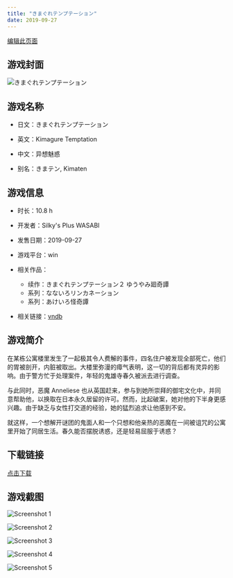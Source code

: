 ```yaml
---
title: "きまぐれテンプテーション"
date: 2019-09-27
---
```

[编辑此页面](https://github.com/ACG-3/ADV3-source/blob/main/source/_posts/games/%E3%81%8D%E3%81%BE%E3%81%90%E3%82%8C%E3%83%86%E3%83%B3%E3%83%97%E3%83%86%E3%83%BC%E3%82%B7%E3%83%A7%E3%83%B3.md)

## 游戏封面

![きまぐれテンプテーション](https%3A//pan.timero.xyz/onedrive/img_lib_001/%E3%81%8D%E3%81%BE%E3%81%90%E3%82%8C%E3%83%86%E3%83%B3%E3%83%97%E3%83%86%E3%83%BC%E3%82%B7%E3%83%A7%E3%83%B3_cover.avif)


## 游戏名称

- 日文：きまぐれテンプテーション
- 英文：Kimagure Temptation
- 中文：异想魅惑

- 别名：きまテン, Kimaten


## 游戏信息

- 时长：10.8 h
- 开发者：Silky's Plus WASABI
- 发售日期：2019-09-27
- 游戏平台：win
- 相关作品：
   - 续作：きまぐれテンプテーション２ ゆうやみ廻奇譚
   - 系列：なないろリンカネーション
   - 系列：あけいろ怪奇譚

- 相关链接：[vndb](https://vndb.org/v26000)


## 游戏简介

在某栋公寓楼里发生了一起极其令人费解的事件，四名住户被发现全部死亡，他们的胃被剖开，内脏被取出。大楼里弥漫的瘴气表明，这一切的背后都有灵异的影响。由于警方忙于处理案件，年轻的鬼雄寺春久被派去进行调查。

与此同时，恶魔 Anneliese 也从英国赶来，参与到她所崇拜的御宅文化中，并同意帮助他，以换取在日本永久居留的许可。然而，比起破案，她对他的下半身更感兴趣。由于缺乏与女性打交道的经验，她的猛烈追求让他感到不安。

就这样，一个想解开谜团的鬼面人和一个只想和他亲热的恶魔在一间被诅咒的公寓里开始了同居生活。春久能否摆脱诱惑，还是轻易屈服于诱惑？




## 下载链接

[点击下载](https://pan.timero.xyz/onedrive/adv_lib_001/%E3%81%8D%E3%81%BE%E3%81%90%E3%82%8C%E3%83%86%E3%83%B3%E3%83%97%E3%83%86%E3%83%BC%E3%82%B7%E3%83%A7%E3%83%B3)


## 游戏截图


![Screenshot 1](https%3A//pan.timero.xyz/onedrive/img_lib_001/%E3%81%8D%E3%81%BE%E3%81%90%E3%82%8C%E3%83%86%E3%83%B3%E3%83%97%E3%83%86%E3%83%BC%E3%82%B7%E3%83%A7%E3%83%B3_Screenshot_1.avif)

![Screenshot 2](https%3A//pan.timero.xyz/onedrive/img_lib_001/%E3%81%8D%E3%81%BE%E3%81%90%E3%82%8C%E3%83%86%E3%83%B3%E3%83%97%E3%83%86%E3%83%BC%E3%82%B7%E3%83%A7%E3%83%B3_Screenshot_2.avif)

![Screenshot 3](https%3A//pan.timero.xyz/onedrive/img_lib_001/%E3%81%8D%E3%81%BE%E3%81%90%E3%82%8C%E3%83%86%E3%83%B3%E3%83%97%E3%83%86%E3%83%BC%E3%82%B7%E3%83%A7%E3%83%B3_Screenshot_3.avif)

![Screenshot 4](https%3A//pan.timero.xyz/onedrive/img_lib_001/%E3%81%8D%E3%81%BE%E3%81%90%E3%82%8C%E3%83%86%E3%83%B3%E3%83%97%E3%83%86%E3%83%BC%E3%82%B7%E3%83%A7%E3%83%B3_Screenshot_4.avif)

![Screenshot 5](https%3A//pan.timero.xyz/onedrive/img_lib_001/%E3%81%8D%E3%81%BE%E3%81%90%E3%82%8C%E3%83%86%E3%83%B3%E3%83%97%E3%83%86%E3%83%BC%E3%82%B7%E3%83%A7%E3%83%B3_Screenshot_5.avif)

